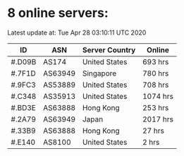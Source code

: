 # 8 online servers:

Latest update at: Tue Apr 28 03:10:11 UTC 2020

| ID | ASN | Server Country | Online |
| -- | --- | -------------- | ------ |
| #.D09B | AS174 | United States | 693 hrs |
| #.7F1D | AS63949 | Singapore | 780 hrs |
| #.9FC3 | AS53889 | United States | 708 hrs |
| #.C348 | AS35913 | United States | 1074 hrs |
| #.BD3E | AS63888 | Hong Kong | 253 hrs |
| #.2A79 | AS63949 | Japan | 2017 hrs |
| #.33B9 | AS63888 | Hong Kong | 27 hrs |
| #.E140 | AS8100 | United States | 2 hrs |

